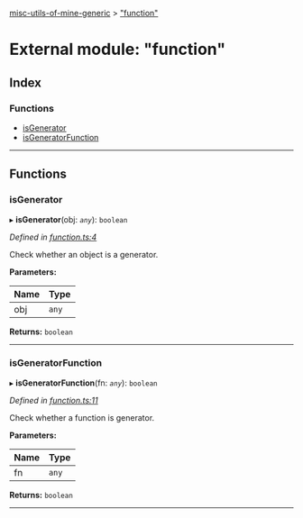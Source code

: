 [misc-utils-of-mine-generic](../README.md) > ["function"](../modules/_function_.md)

# External module: "function"

## Index

### Functions

* [isGenerator](_function_.md#isgenerator)
* [isGeneratorFunction](_function_.md#isgeneratorfunction)

---

## Functions

<a id="isgenerator"></a>

###  isGenerator

▸ **isGenerator**(obj: *`any`*): `boolean`

*Defined in [function.ts:4](https://github.com/cancerberoSgx/misc-utils-of-mine/blob/06942b5/misc-utils-of-mine-generic/src/function.ts#L4)*

Check whether an object is a generator.

**Parameters:**

| Name | Type |
| ------ | ------ |
| obj | `any` |

**Returns:** `boolean`

___
<a id="isgeneratorfunction"></a>

###  isGeneratorFunction

▸ **isGeneratorFunction**(fn: *`any`*): `boolean`

*Defined in [function.ts:11](https://github.com/cancerberoSgx/misc-utils-of-mine/blob/06942b5/misc-utils-of-mine-generic/src/function.ts#L11)*

Check whether a function is generator.

**Parameters:**

| Name | Type |
| ------ | ------ |
| fn | `any` |

**Returns:** `boolean`

___

